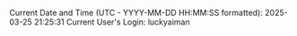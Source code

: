 Current Date and Time (UTC - YYYY-MM-DD HH:MM:SS formatted): 2025-03-25 21:25:31
Current User's Login: luckyaiman
